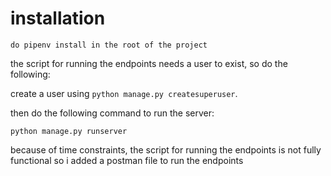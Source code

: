 # installation

`do pipenv install in the root of the project`

the script for running the endpoints needs a user to exist, so do the following:

create a user using `python manage.py createsuperuser`.

then do the following command to run the server:

`python manage.py runserver`


because of time constraints, the script for running the endpoints is not fully functional
so i added a postman file to run the endpoints




